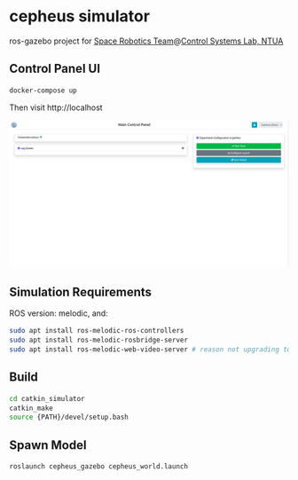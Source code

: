 # cepheus simulator
ros-gazebo project for [Space Robotics Team](http://csl-ep.mech.ntua.gr/index.php/research/robotics-for-extreme-environments/space-robotics)@[Control Systems Lab, NTUA](http://csl-ep.mech.ntua.gr/ "Lab website")


Control Panel UI
----------------
```bash
docker-compose up
```
Then visit http://localhost

![alt text](src/cepheus_interface/docs/screen-01.png)

Simulation Requirements
-----------------------
ROS version: melodic, and:
```bash
sudo apt install ros-melodic-ros-controllers
sudo apt install ros-melodic-rosbridge-server
sudo apt install ros-melodic-web-video-server # reason not upgrading to noetic
```

Build
-----
```bash
cd catkin_simulator
catkin_make
source {PATH}/devel/setup.bash
```

Spawn Model
-----------
```bash
roslaunch cepheus_gazebo cepheus_world.launch
```
